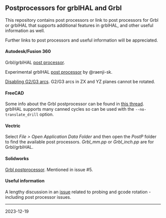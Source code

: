## Postprocessors for grblHAL and Grbl

This repository contains post processors or link to post processors for Grbl or grblHAL that supports additional features in grblHAL, and other useful information as well.

Further links to post processors and useful information will be appreciated.

#### Autodesk/Fusion 360

Grbl/grblHAL [post processor](https://cam.autodesk.com/hsmposts?p=grbl).

Experimental grblHAL [post processor](https://github.com/raenji-sk/grblHAL_Fusion360_Post_Processor) by @raenji-sk.

[Disabling G2/G3 arcs](https://forums.autodesk.com/t5/hsm-post-processor-forum/disabling-g2-g3-arcs/td-p/6095167). G2/G3 arcs in ZX and YZ planes cannot be rotated.

#### FreeCAD

Some info about the Grbl postprocessor can be found in [this thread](https://forum.freecadweb.org/viewtopic.php?p=542401#p542401).
grblHAL supports many canned cycles so can be used with the `--no-translate_drill` option.

#### Vectric

Select _File > Open Application Data Folder_ and then open the _PostP_ folder to find the available post processors. _Grbl_mm.pp_ or _Grbl_inch.pp_ are for Grbl/grblHAL.

#### Solidworks

[Grbl postprocessor](https://github.com/msbealo/GRBL-Post). Mentioned in issue #5.

#### Useful information

A lengthy discussion in an [issue](https://github.com/terjeio/ioSender/issues/94) related to probing and gcode rotation - including post processor issues.

---
2023-12-19
